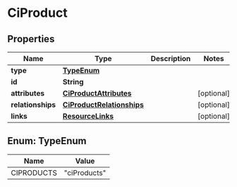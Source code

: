 

# CiProduct


## Properties

| Name | Type | Description | Notes |
|------------ | ------------- | ------------- | -------------|
|**type** | [**TypeEnum**](#TypeEnum) |  |  |
|**id** | **String** |  |  |
|**attributes** | [**CiProductAttributes**](CiProductAttributes.md) |  |  [optional] |
|**relationships** | [**CiProductRelationships**](CiProductRelationships.md) |  |  [optional] |
|**links** | [**ResourceLinks**](ResourceLinks.md) |  |  [optional] |



## Enum: TypeEnum

| Name | Value |
|---- | -----|
| CIPRODUCTS | &quot;ciProducts&quot; |



